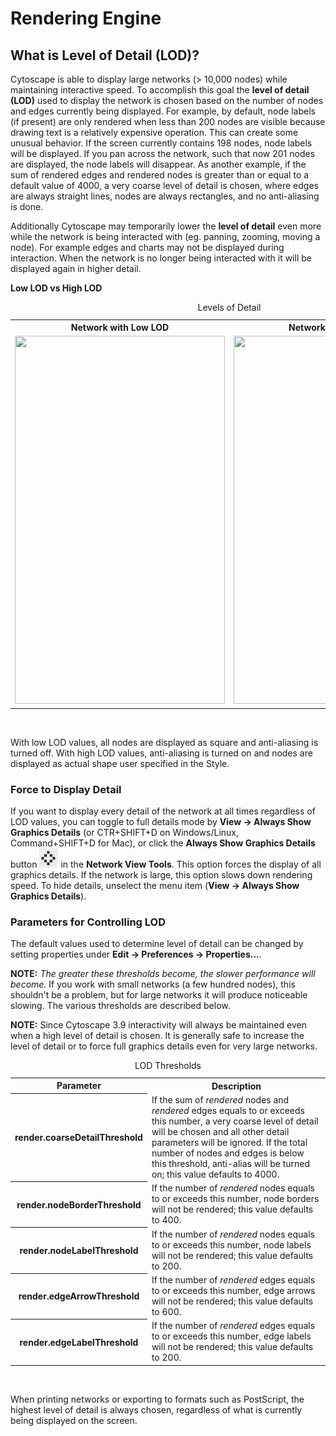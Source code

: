 <a id="rendering_engine"> </a>
# Rendering Engine

<a id="what_is_level_of_detail_lod"> </a>
## What is Level of Detail (LOD)?

Cytoscape is able to display large networks (> 10,000 nodes) while 
maintaining interactive speed. To accomplish this goal the 
**level of detail (LOD)** used to display the network is 
chosen based on the number of nodes and edges currently being displayed. 
For example, by default, node labels (if present) are only
rendered when less than 200 nodes are visible because drawing text is a
relatively expensive operation. This can create some unusual behavior.
If the screen currently contains 198 nodes, node labels will be
displayed. If you pan across the network, such that now 201 nodes are
displayed, the node labels will disappear. As another example, if the
sum of rendered edges and rendered nodes is greater than or equal to a
default value of 4000, a very coarse level of detail is chosen, where
edges are always straight lines, nodes are always rectangles, and no
anti-aliasing is done. 

Additionally Cytoscape may temporarily lower the **level of detail** even
more while the network is being interacted with (eg. panning, 
zooming, moving a node). For example edges and charts may not be displayed
during interaction. When the network is no longer being interacted 
with it will be displayed again in higher detail. 


**Low LOD vs High LOD**

<table cellspacing="0">
<caption>Levels of Detail</caption>
<tbody>
<tr> <th class="center">Network with <b>Low</b> LOD</th>                                                            <th class="center">Network with <b>High</b> LOD</th>                                                       </tr>
<tr> <td class="center left"><img src="_static/images/Rendering_Engine/LowLOD.png" height="589" width="336" /></td> <td class="center"><img src="_static/images/Rendering_Engine/HighLOD.png" height="589" width="336" /></td> </tr>
</tbody>
</table>
<br>

With low LOD values, all nodes are displayed as square and anti-aliasing
is turned off. With high LOD values, anti-aliasing is turned on and
nodes are displayed as actual shape user specified in the Style.


<a id="force_to_display_detail"> </a>
### Force to Display Detail

If you want to display every detail of the network at all times regardless of LOD
values, you can toggle to full details mode by **View → Always Show Graphics
Details** (or CTR+SHIFT+D on Windows/Linux, Command+SHIFT+D for Mac), or click the 
**Always Show Graphics
Details** button ![](_static/images/Rendering_Engine/lod-button.png) in the **Network View Tools**.
This option forces the display of all graphics details. If the network
is large, this option slows down rendering speed. To hide details,
unselect the menu item (**View → Always Show Graphics Details**).


<a id="parameters_for_controlling_lod"> </a>
### Parameters for Controlling LOD

The default values used to determine level of detail
can be changed by setting properties under **Edit → Preferences → Properties...**.

**NOTE:** *The greater these thresholds become, the slower performance
will become.* If you work with small networks (a few hundred nodes),
this shouldn't be a problem, but for large networks it will produce
noticeable slowing. The various thresholds are described below.

**NOTE:** Since Cytoscape 3.9 interactivity will always be maintained
even when a high level of detail is chosen. It is generally safe
to increase the level of detail or to force full graphics details even
for very large networks.

<table cellspacing="0">
<caption>LOD Thresholds</caption>
<tr> <th class="">Parameter</th>                          <th class="">Description</th>                                                                                                                                  </tr>
<tr> <th class="spec">render.coarseDetailThreshold</th>  <td class="">If the sum of <i>rendered</i> nodes and <i>rendered</i> edges equals to or exceeds this number, a very coarse level of detail will be chosen and all other detail parameters will be ignored. If the total number of nodes and edges is below this threshold, anti-alias will be turned on; this value defaults to 4000.</td> </tr>
<tr> <th class="specalt">render.nodeBorderThreshold</th> <td class="alt">If the number of <i>rendered</i> nodes equals to or exceeds this number, node borders will not be rendered; this value defaults to 400.</td>  </tr>
<tr> <th class="spec">render.nodeLabelThreshold</th>     <td class="">If the number of <i>rendered</i> nodes equals to or exceeds this number, node labels will not be rendered; this value defaults to 200.</td>      </tr>
<tr> <th class="specalt">render.edgeArrowThreshold</th>  <td class="alt">If the number of <i>rendered</i> edges equals to or exceeds this number, edge arrows will not be rendered; this value defaults to 600.</td>   </tr>
<tr> <th class="spec">render.edgeLabelThreshold</th>     <td class="">If the number of <i>rendered</i> edges equals to or exceeds this number, edge labels will not be rendered; this value defaults to 200.</td>      </tr>
</table>
<br>

When printing networks or exporting to formats such as PostScript, the
highest level of detail is always chosen, regardless of what is
currently being displayed on the screen.


